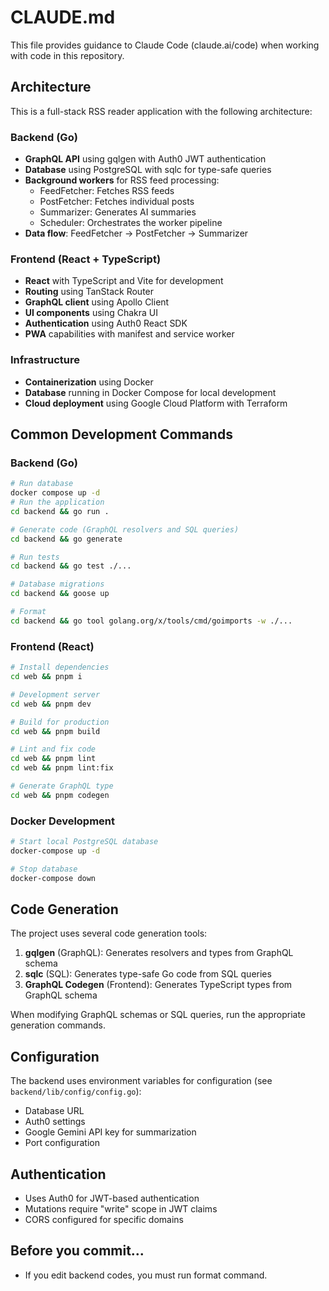 # CLAUDE.md

This file provides guidance to Claude Code (claude.ai/code) when working with code in this repository.

## Architecture

This is a full-stack RSS reader application with the following architecture:

### Backend (Go)
- **GraphQL API** using gqlgen with Auth0 JWT authentication
- **Database** using PostgreSQL with sqlc for type-safe queries
- **Background workers** for RSS feed processing:
  - FeedFetcher: Fetches RSS feeds
  - PostFetcher: Fetches individual posts
  - Summarizer: Generates AI summaries
  - Scheduler: Orchestrates the worker pipeline
- **Data flow**: FeedFetcher → PostFetcher → Summarizer

### Frontend (React + TypeScript)
- **React** with TypeScript and Vite for development
- **Routing** using TanStack Router
- **GraphQL client** using Apollo Client
- **UI components** using Chakra UI
- **Authentication** using Auth0 React SDK
- **PWA** capabilities with manifest and service worker

### Infrastructure
- **Containerization** using Docker
- **Database** running in Docker Compose for local development
- **Cloud deployment** using Google Cloud Platform with Terraform

## Common Development Commands

### Backend (Go)
```bash
# Run database
docker compose up -d
# Run the application
cd backend && go run .

# Generate code (GraphQL resolvers and SQL queries)
cd backend && go generate

# Run tests
cd backend && go test ./...

# Database migrations
cd backend && goose up

# Format
cd backend && go tool golang.org/x/tools/cmd/goimports -w ./...
```

### Frontend (React)
```bash
# Install dependencies
cd web && pnpm i

# Development server
cd web && pnpm dev

# Build for production
cd web && pnpm build

# Lint and fix code
cd web && pnpm lint
cd web && pnpm lint:fix

# Generate GraphQL type
cd web && pnpm codegen
```

### Docker Development
```bash
# Start local PostgreSQL database
docker-compose up -d

# Stop database
docker-compose down
```

## Code Generation

The project uses several code generation tools:

1. **gqlgen** (GraphQL): Generates resolvers and types from GraphQL schema
2. **sqlc** (SQL): Generates type-safe Go code from SQL queries
3. **GraphQL Codegen** (Frontend): Generates TypeScript types from GraphQL schema

When modifying GraphQL schemas or SQL queries, run the appropriate generation commands.

## Configuration

The backend uses environment variables for configuration (see `backend/lib/config/config.go`):
- Database URL
- Auth0 settings
- Google Gemini API key for summarization
- Port configuration

## Authentication

- Uses Auth0 for JWT-based authentication
- Mutations require "write" scope in JWT claims
- CORS configured for specific domains

## Before you commit...

- If you edit backend codes, you must run format command.